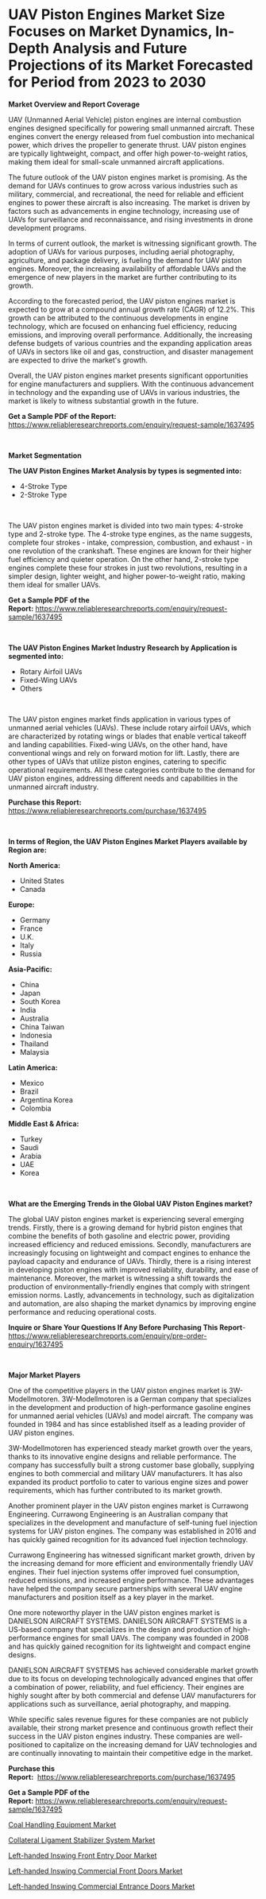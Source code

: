 <p><h1>UAV Piston Engines Market Size Focuses on Market Dynamics, In-Depth Analysis and Future Projections of its Market Forecasted for Period from 2023 to 2030</h1></p><p><strong>Market Overview and Report Coverage</strong></p>
<p><p>UAV (Unmanned Aerial Vehicle) piston engines are internal combustion engines designed specifically for powering small unmanned aircraft. These engines convert the energy released from fuel combustion into mechanical power, which drives the propeller to generate thrust. UAV piston engines are typically lightweight, compact, and offer high power-to-weight ratios, making them ideal for small-scale unmanned aircraft applications.</p><p>The future outlook of the UAV piston engines market is promising. As the demand for UAVs continues to grow across various industries such as military, commercial, and recreational, the need for reliable and efficient engines to power these aircraft is also increasing. The market is driven by factors such as advancements in engine technology, increasing use of UAVs for surveillance and reconnaissance, and rising investments in drone development programs.</p><p>In terms of current outlook, the market is witnessing significant growth. The adoption of UAVs for various purposes, including aerial photography, agriculture, and package delivery, is fueling the demand for UAV piston engines. Moreover, the increasing availability of affordable UAVs and the emergence of new players in the market are further contributing to its growth.</p><p>According to the forecasted period, the UAV piston engines market is expected to grow at a compound annual growth rate (CAGR) of 12.2%. This growth can be attributed to the continuous developments in engine technology, which are focused on enhancing fuel efficiency, reducing emissions, and improving overall performance. Additionally, the increasing defense budgets of various countries and the expanding application areas of UAVs in sectors like oil and gas, construction, and disaster management are expected to drive the market's growth.</p><p>Overall, the UAV piston engines market presents significant opportunities for engine manufacturers and suppliers. With the continuous advancement in technology and the expanding use of UAVs in various industries, the market is likely to witness substantial growth in the future.</p></p>
<p><strong>Get a Sample PDF of the Report:</strong> <a href="https://www.reliableresearchreports.com/enquiry/request-sample/1637495">https://www.reliableresearchreports.com/enquiry/request-sample/1637495</a></p>
<p>&nbsp;</p>
<p><strong>Market Segmentation</strong></p>
<p><strong>The UAV Piston Engines Market Analysis by types is segmented into:</strong></p>
<p><ul><li>4-Stroke Type</li><li>2-Stroke Type</li></ul></p>
<p>&nbsp;</p>
<p><p>The UAV piston engines market is divided into two main types: 4-stroke type and 2-stroke type. The 4-stroke type engines, as the name suggests, complete four strokes - intake, compression, combustion, and exhaust - in one revolution of the crankshaft. These engines are known for their higher fuel efficiency and quieter operation. On the other hand, 2-stroke type engines complete these four strokes in just two revolutions, resulting in a simpler design, lighter weight, and higher power-to-weight ratio, making them ideal for smaller UAVs.</p></p>
<p><strong>Get a Sample PDF of the Report:</strong>&nbsp;<a href="https://www.reliableresearchreports.com/enquiry/request-sample/1637495">https://www.reliableresearchreports.com/enquiry/request-sample/1637495</a></p>
<p>&nbsp;</p>
<p><strong>The UAV Piston Engines Market Industry Research by Application is segmented into:</strong></p>
<p><ul><li>Rotary Airfoil UAVs</li><li>Fixed-Wing UAVs</li><li>Others</li></ul></p>
<p>&nbsp;</p>
<p><p>The UAV piston engines market finds application in various types of unmanned aerial vehicles (UAVs). These include rotary airfoil UAVs, which are characterized by rotating wings or blades that enable vertical takeoff and landing capabilities. Fixed-wing UAVs, on the other hand, have conventional wings and rely on forward motion for lift. Lastly, there are other types of UAVs that utilize piston engines, catering to specific operational requirements. All these categories contribute to the demand for UAV piston engines, addressing different needs and capabilities in the unmanned aircraft industry.</p></p>
<p><strong>Purchase this Report:</strong>&nbsp; <a href="https://www.reliableresearchreports.com/purchase/1637495">https://www.reliableresearchreports.com/purchase/1637495</a></p>
<p>&nbsp;</p>
<p><strong>In terms of Region, the UAV Piston Engines Market Players available by Region are:</strong></p>
<p>
    <p> <strong> North America: </strong>
        <ul>
            <li>United States</li>
            <li>Canada</li>
        </ul>
        </p> 
    <p> <strong> Europe: </strong>
        <ul>
            <li>Germany</li>
            <li>France</li>
            <li>U.K.</li>
            <li>Italy</li>
            <li>Russia</li>
        </ul>
        </p> 
    <p> <strong> Asia-Pacific: </strong>
        <ul>
            <li>China</li>
            <li>Japan</li>
            <li>South Korea</li>
            <li>India</li>
            <li>Australia</li>
            <li>China Taiwan</li>
            <li>Indonesia</li>
            <li>Thailand</li>
            <li>Malaysia</li>
        </ul>
        </p> 
    <p> <strong> Latin America: </strong>
        <ul>
            <li>Mexico</li>
            <li>Brazil</li>
            <li>Argentina Korea</li>
            <li>Colombia</li>
        </ul>
        </p> 
    <p> <strong> Middle East & Africa: </strong>
        <ul>
            <li>Turkey</li>
            <li>Saudi</li>
            <li>Arabia</li>
            <li>UAE</li>
            <li>Korea</li>
        </ul>
    </p>
    </p>
<p>&nbsp;</p>
<p><strong>What are the Emerging Trends in the Global UAV Piston Engines market?</strong></p>
<p><p>The global UAV piston engines market is experiencing several emerging trends. Firstly, there is a growing demand for hybrid piston engines that combine the benefits of both gasoline and electric power, providing increased efficiency and reduced emissions. Secondly, manufacturers are increasingly focusing on lightweight and compact engines to enhance the payload capacity and endurance of UAVs. Thirdly, there is a rising interest in developing piston engines with improved reliability, durability, and ease of maintenance. Moreover, the market is witnessing a shift towards the production of environmentally-friendly engines that comply with stringent emission norms. Lastly, advancements in technology, such as digitalization and automation, are also shaping the market dynamics by improving engine performance and reducing operational costs.</p></p>
<p><strong>Inquire or Share Your Questions If Any Before Purchasing This Report</strong>- <a href="https://www.reliableresearchreports.com/enquiry/pre-order-enquiry/1637495">https://www.reliableresearchreports.com/enquiry/pre-order-enquiry/1637495</a></p>
<p>&nbsp;</p>
<p><strong>Major Market Players</strong></p>
<p><p>One of the competitive players in the UAV piston engines market is 3W-Modellmotoren. 3W-Modellmotoren is a German company that specializes in the development and production of high-performance gasoline engines for unmanned aerial vehicles (UAVs) and model aircraft. The company was founded in 1984 and has since established itself as a leading provider of UAV piston engines. </p><p>3W-Modellmotoren has experienced steady market growth over the years, thanks to its innovative engine designs and reliable performance. The company has successfully built a strong customer base globally, supplying engines to both commercial and military UAV manufacturers. It has also expanded its product portfolio to cater to various engine sizes and power requirements, which has further contributed to its market growth.</p><p>Another prominent player in the UAV piston engines market is Currawong Engineering. Currawong Engineering is an Australian company that specializes in the development and manufacture of self-tuning fuel injection systems for UAV piston engines. The company was established in 2016 and has quickly gained recognition for its advanced fuel injection technology.</p><p>Currawong Engineering has witnessed significant market growth, driven by the increasing demand for more efficient and environmentally friendly UAV engines. Their fuel injection systems offer improved fuel consumption, reduced emissions, and increased engine performance. These advantages have helped the company secure partnerships with several UAV engine manufacturers and position itself as a key player in the market.</p><p>One more noteworthy player in the UAV piston engines market is DANIELSON AIRCRAFT SYSTEMS. DANIELSON AIRCRAFT SYSTEMS is a US-based company that specializes in the design and production of high-performance engines for small UAVs. The company was founded in 2008 and has quickly gained recognition for its lightweight and compact engine designs.</p><p>DANIELSON AIRCRAFT SYSTEMS has achieved considerable market growth due to its focus on developing technologically advanced engines that offer a combination of power, reliability, and fuel efficiency. Their engines are highly sought after by both commercial and defense UAV manufacturers for applications such as surveillance, aerial photography, and mapping.</p><p>While specific sales revenue figures for these companies are not publicly available, their strong market presence and continuous growth reflect their success in the UAV piston engines industry. These companies are well-positioned to capitalize on the increasing demand for UAV technologies and are continually innovating to maintain their competitive edge in the market.</p></p>
<p><strong>Purchase this Report:</strong>&nbsp;&nbsp;<a href="https://www.reliableresearchreports.com/purchase/1637495">https://www.reliableresearchreports.com/purchase/1637495</a></p>
<p></p>
<p><strong>Get a Sample PDF of the Report:</strong>&nbsp;<a href="https://www.reliableresearchreports.com/enquiry/request-sample/1637495">https://www.reliableresearchreports.com/enquiry/request-sample/1637495</a></p>
<p><p><a href="https://medium.com/@tonikuhic/coal-handling-equipment-market-insights-into-market-cagr-market-trends-and-growth-strategies-a25c4d54048b">Coal Handling Equipment Market</a></p><p><a href="https://medium.com/@theomorar2000/collateral-ligament-stabilizer-system-market-competitive-analysis-market-trends-and-forecast-to-19de0f17ab47">Collateral Ligament Stabilizer System Market</a></p><p><a href="https://www.linkedin.com/pulse/left-handed-inswing-front-entry-door-market-1c/">Left-handed Inswing Front Entry Door Market</a></p><p><a href="https://www.linkedin.com/pulse/left-handed-inswing-commercial-front-doors-1c/">Left-handed Inswing Commercial Front Doors Market</a></p><p><a href="https://www.linkedin.com/pulse/left-handed-inswing-commercial-entrance-doors-market-research/">Left-handed Inswing Commercial Entrance Doors Market</a></p></p>
